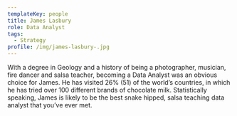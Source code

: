 ```yaml
---
templateKey: people
title: James Lasbury
role: Data Analyst
tags:
  - Strategy
profile: /img/james-lasbury-.jpg
---
```

With a degree in Geology and a history of being a photographer, musician, fire dancer and salsa teacher, becoming a Data Analyst was an obvious choice for James. He has visited 26% (51) of the world’s countries, in which he has tried over 100 different brands of chocolate milk. Statistically speaking, James is likely to be the best snake hipped, salsa teaching data analyst that you’ve ever met.
